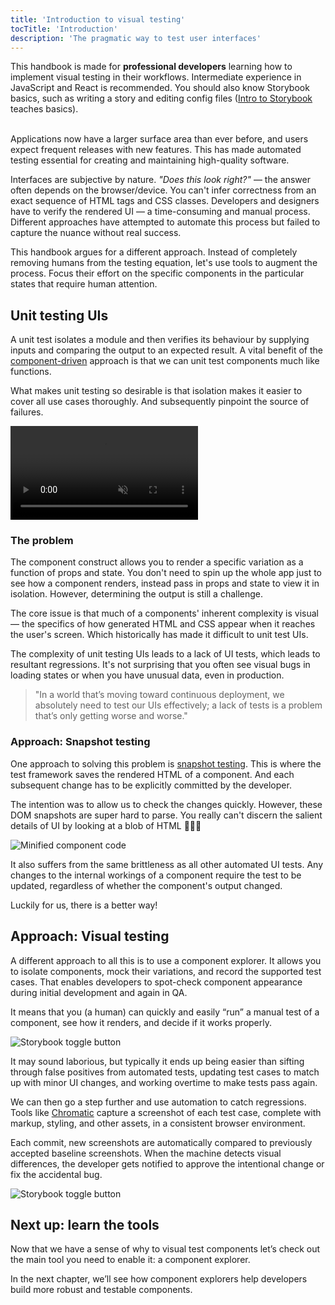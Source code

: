 ```yaml
---
title: 'Introduction to visual testing'
tocTitle: 'Introduction'
description: 'The pragmatic way to test user interfaces'
---
```


<div class="aside">
This handbook is made for <b>professional developers</b> learning how to implement visual testing in their workflows. Intermediate experience in JavaScript and React is recommended. You should also know Storybook basics, such as writing a story and editing config files (<a href="/intro-to-storybook">Intro to Storybook</a> teaches basics).
</div>

<br/>

Applications now have a larger surface area than ever before, and users expect frequent releases with new features. This has made automated testing essential for creating and maintaining high-quality software.

Interfaces are subjective by nature. _"Does this look right?"_ — the answer often depends on the browser/device. You can't infer correctness from an exact sequence of HTML tags and CSS classes. Developers and designers have to verify the rendered UI — a time-consuming and manual process. Different approaches have attempted to automate this process but failed to capture the nuance without real success.

This handbook argues for a different approach. Instead of completely removing humans from the testing equation, let's use tools to augment the process. Focus their effort on the specific components in the particular states that require human attention.

## Unit testing UIs

A unit test isolates a module and then verifies its behaviour by supplying inputs and comparing the output to an expected result. A vital benefit of the [component-driven](https://componentdriven.org/) approach is that we can unit test components much like functions.

What makes unit testing so desirable is that isolation makes it easier to cover all use cases thoroughly. And subsequently pinpoint the source of failures.

<video autoPlay muted playsInline loop>
  <source
    src="/visual-testing-handbook/unit-testing-optimized.mp4"
    type="video/mp4"/>
</video>

### The problem

The component construct allows you to render a specific variation as a function of props and state. You don't need to spin up the whole app just to see how a component renders, instead pass in props and state to view it in isolation. However, determining the output is still a challenge.

The core issue is that much of a components' inherent complexity is visual — the specifics of how generated HTML and CSS appear when it reaches the user's screen. Which historically has made it difficult to unit test UIs.

The complexity of unit testing UIs leads to a lack of UI tests, which leads to resultant regressions. It's not surprising that you often see visual bugs in loading states or when you have unusual data, even in production.

> "In a world that’s moving toward continuous deployment, we absolutely need to test our UIs effectively; a lack of tests is a problem that’s only getting worse and worse."

### Approach: Snapshot testing

One approach to solving this problem is [snapshot testing](https://reactjs.org/docs/testing-recipes.html#snapshot-testing). This is where the test framework saves the rendered HTML of a component. And each subsequent change has to be explicitly committed by the developer.

The intention was to allow us to check the changes quickly. However, these DOM snapshots are super hard to parse. You really can't discern the salient details of UI by looking at a blob of HTML 🤷🏽‍♂️

![Minified component code](/visual-testing-handbook/code-visual-testing-optimized.png)

It also suffers from the same brittleness as all other automated UI tests. Any changes to the internal workings of a component require the test to be updated, regardless of whether the component's output changed.

Luckily for us, there is a better way!

## Approach: Visual testing

A different approach to all this is to use a component explorer. It allows you to isolate components, mock their variations, and record the supported test cases. That enables developers to spot-check component appearance during initial development and again in QA.

It means that you (a human) can quickly and easily “run” a manual test of a component, see how it renders, and decide if it works properly.

![Storybook toggle button](/visual-testing-handbook/storybook-toggle-stories-optimized.png)

It may sound laborious, but typically it ends up being easier than sifting through false positives from automated tests, updating test cases to match up with minor UI changes, and working overtime to make tests pass again.

We can then go a step further and use automation to catch regressions. Tools like [Chromatic](https://www.chromatic.com/) capture a screenshot of each test case, complete with markup, styling, and other assets, in a consistent browser environment.

Each commit, new screenshots are automatically compared to previously accepted baseline screenshots. When the machine detects visual differences, the developer gets notified to approve the intentional change or fix the accidental bug.

![Storybook toggle button](/visual-testing-handbook/component-visual-testing.gif)

## Next up: learn the tools

Now that we have a sense of why to visual test components let’s check out the main tool you need to enable it: a component explorer.

In the next chapter, we’ll see how component explorers help developers build more robust and testable components.
